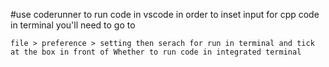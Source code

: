 #use coderunner to  run code in vscode
in order to inset input for cpp code in terminal you'll need to go to
```
file > preference > setting then serach for run in terminal and tick at the box in front of Whether to run code in integrated terminal
```
